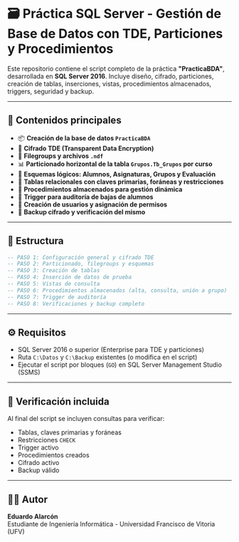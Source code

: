 # 🗃️ Práctica SQL Server - Gestión de Base de Datos con TDE, Particiones y Procedimientos

Este repositorio contiene el script completo de la práctica **"PracticaBDA"**, desarrollada en **SQL Server 2016**. Incluye diseño, cifrado, particiones, creación de tablas, inserciones, vistas, procedimientos almacenados, triggers, seguridad y backup.

---

## 📌 Contenidos principales

- 📦 **Creación de la base de datos `PracticaBDA`**
- 🔐 **Cifrado TDE (Transparent Data Encryption)**
- 📁 **Filegroups y archivos `.ndf`**
- 📊 **Particionado horizontal de la tabla `Grupos.Tb_Grupos` por curso**
- 🧾 **Esquemas lógicos: Alumnos, Asignaturas, Grupos y Evaluación**
- 🧱 **Tablas relacionales con claves primarias, foráneas y restricciones**
- 🔄 **Procedimientos almacenados para gestión dinámica**
- 🧠 **Trigger para auditoría de bajas de alumnos**
- 👥 **Creación de usuarios y asignación de permisos**
- 🧯 **Backup cifrado y verificación del mismo**

---

## 📂 Estructura

```sql
-- PASO 1: Configuración general y cifrado TDE
-- PASO 2: Particionado, filegroups y esquemas
-- PASO 3: Creación de tablas
-- PASO 4: Inserción de datos de prueba
-- PASO 5: Vistas de consulta
-- PASO 6: Procedimientos almacenados (alta, consulta, unión a grupo)
-- PASO 7: Trigger de auditoría
-- PASO 8: Verificaciones y backup completo
```

---

## ⚙️ Requisitos

- SQL Server 2016 o superior (Enterprise para TDE y particiones)
- Ruta `C:\Datos` y `C:\Backup` existentes (o modifica en el script)
- Ejecutar el script por bloques (`GO`) en SQL Server Management Studio (SSMS)

---

## 🧪 Verificación incluida

Al final del script se incluyen consultas para verificar:

- Tablas, claves primarias y foráneas
- Restricciones `CHECK`
- Trigger activo
- Procedimientos creados
- Cifrado activo
- Backup válido

---

## 👨‍💻 Autor

**Eduardo Alarcón**  
Estudiante de Ingeniería Informática - Universidad Francisco de Vitoria (UFV)  

